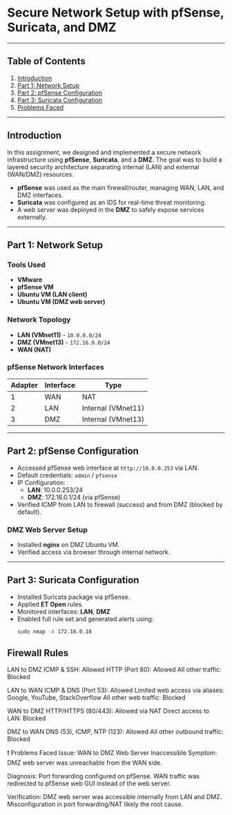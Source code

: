 # Secure Network Setup with pfSense, Suricata, and DMZ
  
 
---

##  Table of Contents

1. [Introduction](#introduction)
2. [Part 1: Network Setup](#part-1-network-setup)
3. [Part 2: pfSense Configuration](#part-2-pfsense-configuration)
4. [Part 3: Suricata Configuration](#part-3-suricata-configuration)
5. [Problems Faced](#problems-faced)

---

##  Introduction

In this assignment, we designed and implemented a secure network infrastructure using **pfSense**, **Suricata**, and a **DMZ**. The goal was to build a layered security architecture separating internal (LAN) and external (WAN/DMZ) resources.

- **pfSense** was used as the main firewall/router, managing WAN, LAN, and DMZ interfaces.
- **Suricata** was configured as an IDS for real-time threat monitoring.
- A web server was deployed in the **DMZ** to safely expose services externally.

---

##  Part 1: Network Setup

###  Tools Used

- **VMware**
- **pfSense VM**
- **Ubuntu VM (LAN client)**
- **Ubuntu VM (DMZ web server)**

###  Network Topology

- **LAN (VMnet11)** - `10.0.0.0/24`
- **DMZ (VMnet13)** - `172.16.0.0/24`
- **WAN (NAT)**

### pfSense Network Interfaces

| Adapter | Interface | Type            |
|---------|-----------|-----------------|
| 1       | WAN       | NAT             |
| 2       | LAN       | Internal (VMnet11) |
| 3       | DMZ       | Internal (VMnet13) |

---

##  Part 2: pfSense Configuration

- Accessed pfSense web interface at `http://10.0.0.253` via LAN.
- Default credentials: `admin` / `pfsense`
- IP Configuration:
  - **LAN**: 10.0.0.253/24
  - **DMZ**: 172.16.0.1/24 (via pfSense)
- Verified ICMP from LAN to firewall (success) and from DMZ (blocked by default).

###  DMZ Web Server Setup

- Installed **nginx** on DMZ Ubuntu VM.
- Verified access via browser through internal network.

---

##  Part 3: Suricata Configuration

- Installed Suricata package via pfSense.
- Applied **ET Open** rules.
- Monitored interfaces: **LAN**, **DMZ**
- Enabled full rule set and generated alerts using:
  ```bash
  sudo nmap -A 172.16.0.10

 ## Firewall Rules
LAN to DMZ
 ICMP & SSH: Allowed
 HTTP (Port 80): Allowed
 All other traffic: Blocked

LAN to WAN
 ICMP & DNS (Port 53): Allowed
 Limited web access via aliases: Google, YouTube, StackOverflow
 All other web traffic: Blocked

WAN to DMZ
 HTTP/HTTPS (80/443): Allowed via NAT
 Direct access to LAN: Blocked

DMZ to WAN
 DNS (53), ICMP, NTP (123): Allowed
 All other outbound traffic: Blocked

❗ Problems Faced
Issue: WAN to DMZ Web Server Inaccessible
Symptom: DMZ web server was unreachable from the WAN side.

Diagnosis:
Port forwarding configured on pfSense.
WAN traffic was redirected to pfSense web GUI instead of the web server.

Verification:
DMZ web server was accessible internally from LAN and DMZ.
Misconfiguration in port forwarding/NAT likely the root cause.
